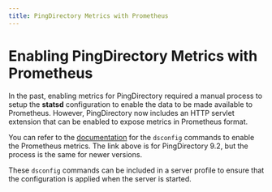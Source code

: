 ```yaml
---
title: PingDirectory Metrics with Prometheus
---
```

# Enabling PingDirectory Metrics with Prometheus

In the past, enabling metrics for PingDirectory required a manual process to setup the **statsd** configuration to enable the data to be made available to Prometheus. However, PingDirectory now includes an HTTP servlet extension that can be enabled to expose metrics in Prometheus format.

You can refer to the [documentation](https://docs.pingidentity.com/r/en-us/pingdirectory-92/pd_ds_monitor_server_metrics_prometheus) for the `dsconfig` commands to enable the Prometheus metrics.  The link above is for PingDirectory 9.2, but the process is the same for newer versions.

These `dsconfig` commands can be included in a server profile to ensure that the configuration is applied when the server is started.
